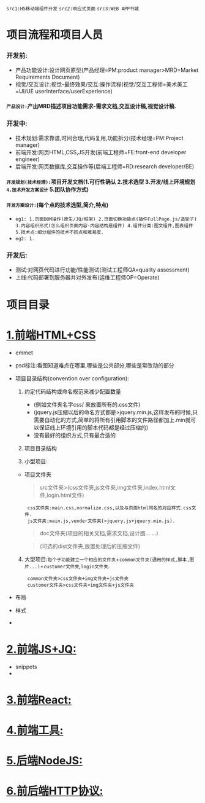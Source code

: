 `src1:H5移动端组件开发`
`src2:响应式页面`
`src3:WEB APP书城`

# 项目流程和项目人员
### 开发前:
* 产品功能设计:设计网页原型(产品经理=PM:product manager>MRD=Market Requirements Document)
* 视觉/交互设计:视觉-最终效果/交互:操作流程(视觉/交互工程师=美术美工=UI/UE userInterface/userExperience)
#### `产品设计:`产出MRD描述项目功能需求-需求文档,交互设计稿,视觉设计稿.
### 开发中:
* 技术规划:需求靠谱,时间合理,代码复用,功能拆分(技术经理=PM:Project manager)
* 前端开发:网页HTML,CSS,JS开发(前端工程师=FE:front-end developer engineer)
* 后端开发:网页数据库,交互操作等(后端工程师=RD:research developer/BE)
#### `开发规划(技术经理):`项目开发文档(1.可行性确认 2.技术选型 3.开发/线上环境规划 `4.技术开发方案设计` 5.团队协作方式)
#### `开发方案设计:`(每个点的技术选型,简介,特点)
* `eg1: 1.页面DOM操作(原生/JQ/框架) 2.页面切换功能点(插件FullPage.js/造轮子) 3.内容组织形式(怎么组织页面内容-内容结构是组件) 4.组件分类:图文组件,图表组件 5.技术点:细分组件的技术不同点和难易度. `
* `eg2: 1.`
### 开发后:
* 测试:对网页代码进行功能/性能测试(测试工程师QA=quality assessment)
* 上线:代码部署到服务器并对外发布(运维工程师OP=Operate)



# 项目目录

# [1.前端HTML+CSS](C:\Users\Administrator\Desktop\mdLib)
* emmet
* psd标注:看图知道难点在哪里,哪些是公共部分,哪些是常改动的部分
* 项目目录结构(convention over configuration):

  1. 约定代码结构或命名规范来减少配置数量

       * (例如文件夹名字css/ 来放置所有的.css文件)
       * (jquery.js压缩以后的命名方式都是>jquery.min.js,这样发布的时候,只需要自动化的方式,简单的将所有引用脚本的文件路径都加上.min就可以保证线上环境引用的脚本代码都是经过压缩的)
       * 没有最好的组织方式,只有最合适的


   2. 项目目录结构
   3. 小型项目:


   * 项目文件夹
       >src文件夹>(css文件夹,js文件夹,img文件夹,index.html文件,login.html文件)

          css文件夹:main.css,normalize.css,以及与页面html同名的对应样式.css文件.
          js文件夹:main.js,vender文件夹(>jquery.js+jquery.min.js).


       >doc文件夹(项目的相关文档,需求文档,设计图... ...)

       >(可选的dist文件夹,放置处理后的压缩文件)


    4. 大型项目:`每个子功能建立一个相应的文件夹`+`common文件夹(通用的样式,脚本,图片...)`+`customer文件夹`,`login文件夹`.


            common文件夹>css文件夹+img文件夹+js文件夹
            customer文件夹>css文件夹+img文件夹+js文件夹
* 布局
* 样式
*
# [2.前端JS+JQ:]()
* snippets
*
# [3.前端React:]()
# [4.前端工具:]()
# [5.后端NodeJS:]()
# [6.前后端HTTP协议:]()

